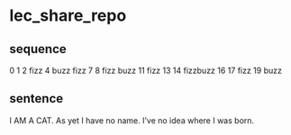# lec_share_repo
## sequence
0
1
2
fizz
4
buzz
fizz
7
8
fizz
buzz
11
fizz
13
14
fizzbuzz
16
17
fizz
19
buzz

## sentence
I AM A CAT. As yet I have no name. I’ve no idea where I was born. 
